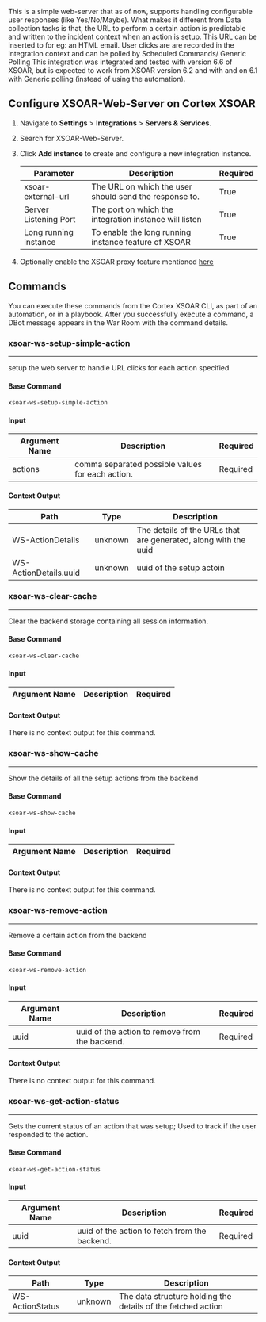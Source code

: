This is a simple web-server that as of now, supports handling configurable user responses (like Yes/No/Maybe). What makes it different from Data collection tasks is that, the URL to perform a certain action is predictable and written to the incident context when an action is setup. This URL can be inserted to for eg: an HTML email.  User clicks are  are recorded in the integration context and can be polled by Scheduled Commands/ Generic Polling
This integration was integrated and tested with version 6.6 of XSOAR, but is expected to work from XSOAR version 6.2 and with and on 6.1 with Generic polling (instead of using the automation).

## Configure XSOAR-Web-Server on Cortex XSOAR

1. Navigate to **Settings** > **Integrations** > **Servers & Services**.
2. Search for XSOAR-Web-Server.
3. Click **Add instance** to create and configure a new integration instance.

    | **Parameter** | **Description** | **Required** |
    | --- | --- | --- |
    | xsoar-external-url | The URL on which the user should send the response to. | True |
    | Server Listening Port | The port on which the integration instance will listen | True |
    | Long running instance | To enable the long running instance feature of XSOAR | True |
4. Optionally enable the XSOAR proxy feature mentioned [here](https://xsoar.pan.dev/docs/reference/articles/long-running-invoke)

## Commands
You can execute these commands from the Cortex XSOAR CLI, as part of an automation, or in a playbook.
After you successfully execute a command, a DBot message appears in the War Room with the command details.
### xsoar-ws-setup-simple-action
***
setup the web server to handle URL clicks for each action specified


#### Base Command

`xsoar-ws-setup-simple-action`
#### Input

| **Argument Name** | **Description** | **Required** |
| --- | --- | --- |
| actions | comma separated possible values for each action. | Required | 


#### Context Output

| **Path** | **Type** | **Description** |
| --- | --- | --- |
| WS-ActionDetails | unknown | The details of the URLs that are generated, along with the uuid | 
| WS-ActionDetails.uuid | unknown | uuid of the setup actoin | 

### xsoar-ws-clear-cache
***
Clear the backend storage containing all session information.


#### Base Command

`xsoar-ws-clear-cache`
#### Input

| **Argument Name** | **Description** | **Required** |
| --- | --- | --- |


#### Context Output

There is no context output for this command.
### xsoar-ws-show-cache
***
Show the details of all the setup actions from the backend


#### Base Command

`xsoar-ws-show-cache`
#### Input

| **Argument Name** | **Description** | **Required** |
| --- | --- | --- |


#### Context Output

There is no context output for this command.
### xsoar-ws-remove-action
***
Remove a certain action from the backend


#### Base Command

`xsoar-ws-remove-action`
#### Input

| **Argument Name** | **Description** | **Required** |
| --- | --- | --- |
| uuid | uuid of the action to remove from the backend. | Required | 


#### Context Output

There is no context output for this command.
### xsoar-ws-get-action-status
***
Gets the current status of an action that was setup; Used to track if the user responded to the action.


#### Base Command

`xsoar-ws-get-action-status`
#### Input

| **Argument Name** | **Description** | **Required** |
| --- | --- | --- |
| uuid | uuid of the action to fetch from the backend. | Required | 


#### Context Output

| **Path** | **Type** | **Description** |
| --- | --- | --- |
| WS-ActionStatus | unknown | The data structure holding the details of the fetched action | 
